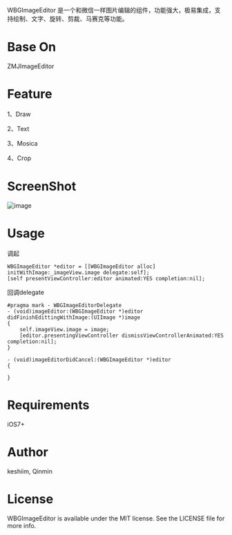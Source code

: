 WBGImageEditor 是一个和微信一样图片编辑的组件，功能强大，极易集成，支持绘制、文字、旋转、剪裁、马赛克等功能。

# Base On
ZMJImageEditor

# Feature
1、Draw

2、Text

3、Mosica

4、Crop


# ScreenShot
![image](https://https://github.com/QinminiOS/ZMJImageEditor/blob/master/1.gif)

# Usage

调起

```
WBGImageEditor *editor = [[WBGImageEditor alloc] initWithImage:_imageView.image delegate:self];
[self presentViewController:editor animated:YES completion:nil];
```

回调delegate

```
#pragma mark - WBGImageEditorDelegate
- (void)imageEditor:(WBGImageEditor *)editor didFinishEdittingWithImage:(UIImage *)image
{
	self.imageView.image = image;
	[editor.presentingViewController dismissViewControllerAnimated:YES completion:nil];
}

- (void)imageEditorDidCancel:(WBGImageEditor *)editor 
{

}
```

# Requirements
iOS7+

# Author
keshiim, Qinmin

# License
WBGImageEditor is available under the MIT license. See the LICENSE file for more info.




